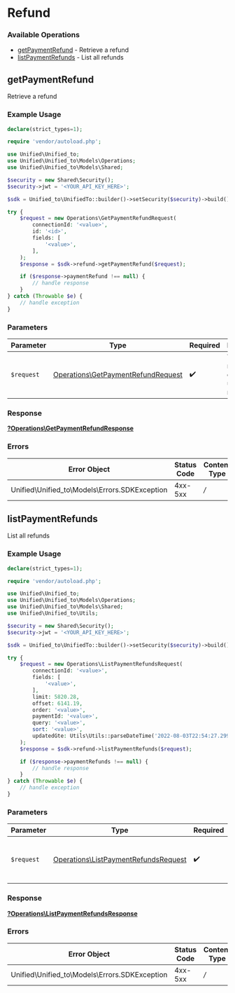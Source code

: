 # Refund


### Available Operations

* [getPaymentRefund](#getpaymentrefund) - Retrieve a refund
* [listPaymentRefunds](#listpaymentrefunds) - List all refunds

## getPaymentRefund

Retrieve a refund

### Example Usage

```php
declare(strict_types=1);

require 'vendor/autoload.php';

use Unified\Unified_to;
use Unified\Unified_to\Models\Operations;
use Unified\Unified_to\Models\Shared;

$security = new Shared\Security();
$security->jwt = '<YOUR_API_KEY_HERE>';

$sdk = Unified_to\UnifiedTo::builder()->setSecurity($security)->build();

try {
    $request = new Operations\GetPaymentRefundRequest(
        connectionId: '<value>',
        id: '<id>',
        fields: [
            '<value>',
        ],
    );
    $response = $sdk->refund->getPaymentRefund($request);

    if ($response->paymentRefund !== null) {
        // handle response
    }
} catch (Throwable $e) {
    // handle exception
}
```



### Parameters

| Parameter                                                                                | Type                                                                                     | Required                                                                                 | Description                                                                              |
| ---------------------------------------------------------------------------------------- | ---------------------------------------------------------------------------------------- | ---------------------------------------------------------------------------------------- | ---------------------------------------------------------------------------------------- |
| `$request`                                                                               | [Operations\GetPaymentRefundRequest](../../Models/Operations/GetPaymentRefundRequest.md) | :heavy_check_mark:                                                                       | The request object to use for the request.                                               |


### Response

**[?Operations\GetPaymentRefundResponse](../../Models/Operations/GetPaymentRefundResponse.md)**
### Errors

| Error Object                                  | Status Code                                   | Content Type                                  |
| --------------------------------------------- | --------------------------------------------- | --------------------------------------------- |
| Unified\Unified_to\Models\Errors.SDKException | 4xx-5xx                                       | */*                                           |

## listPaymentRefunds

List all refunds

### Example Usage

```php
declare(strict_types=1);

require 'vendor/autoload.php';

use Unified\Unified_to;
use Unified\Unified_to\Models\Operations;
use Unified\Unified_to\Models\Shared;
use Unified\Unified_to\Utils;

$security = new Shared\Security();
$security->jwt = '<YOUR_API_KEY_HERE>';

$sdk = Unified_to\UnifiedTo::builder()->setSecurity($security)->build();

try {
    $request = new Operations\ListPaymentRefundsRequest(
        connectionId: '<value>',
        fields: [
            '<value>',
        ],
        limit: 5820.28,
        offset: 6141.19,
        order: '<value>',
        paymentId: '<value>',
        query: '<value>',
        sort: '<value>',
        updatedGte: Utils\Utils::parseDateTime('2022-08-03T22:54:27.299Z'),
    );
    $response = $sdk->refund->listPaymentRefunds($request);

    if ($response->paymentRefunds !== null) {
        // handle response
    }
} catch (Throwable $e) {
    // handle exception
}
```



### Parameters

| Parameter                                                                                    | Type                                                                                         | Required                                                                                     | Description                                                                                  |
| -------------------------------------------------------------------------------------------- | -------------------------------------------------------------------------------------------- | -------------------------------------------------------------------------------------------- | -------------------------------------------------------------------------------------------- |
| `$request`                                                                                   | [Operations\ListPaymentRefundsRequest](../../Models/Operations/ListPaymentRefundsRequest.md) | :heavy_check_mark:                                                                           | The request object to use for the request.                                                   |


### Response

**[?Operations\ListPaymentRefundsResponse](../../Models/Operations/ListPaymentRefundsResponse.md)**
### Errors

| Error Object                                  | Status Code                                   | Content Type                                  |
| --------------------------------------------- | --------------------------------------------- | --------------------------------------------- |
| Unified\Unified_to\Models\Errors.SDKException | 4xx-5xx                                       | */*                                           |
